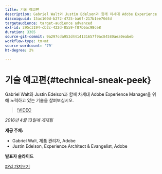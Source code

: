 ```yaml
---
title: 기술 예고편
description: Gabriel Walt와 Justin Edelson과 함께 차세대 Adobe Experience Manager을 위해 노력하고 있는 기술을 살펴보십시오.
discoiquuid: 15ac160d-b272-4725-ba6f-217b1ee70d4d
targetaudience: target-audience advanced
exl-id: 295c3194-cb2c-422d-8559-f87b6ac98ce8
duration: 3305
source-git-commit: 9a297cda953d4414131657f9ac84580aea0eabeb
workflow-type: tm+mt
source-wordcount: '79'
ht-degree: 2%

---
```


# 기술 예고편{#technical-sneak-peek}

Gabriel Walt와 Justin Edelson과 함께 차세대 Adobe Experience Manager을 위해 노력하고 있는 기술을 살펴보십시오.

>[!VIDEO](https://video.tv.adobe.com/v/19305/?quality=9)

*2016년 4월 13일에 게재됨*

**제공 주체:**

* Gabriel Walt, 제품 관리자, Adobe
* Justin Edelson, Experience Architect &amp; Evangelist, Adobe

**발표자 슬라이드**

[파일 가져오기](assets/aem-gems-041316-6-2-tech-preview.pdf)
<!--
[Get back to the Overview](https://helpx.adobe.com/experience-manager/kt/eseminars/gems/aem-index.html)
-->
